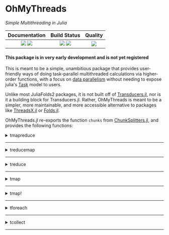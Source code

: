 # OhMyThreads

[docs-dev-img]: https://img.shields.io/badge/docs-dev-blue.svg
[docs-dev-url]: https://JuliaFolds2.github.io/OhMyThreads.jl/dev

[docs-stable-img]: https://img.shields.io/badge/docs-stable-blue.svg
[docs-stable-url]: https://JuliaFolds2.github.io/OhMyThreads.jl/stable

[ci-img]: https://github.com/JuliaFolds2/OhMyThreads.jl/actions/workflows/ci.yml/badge.svg
[ci-url]: https://github.com/JuliaFolds2/OhMyThreads.jl/actions/workflows/ci.yml

[cov-img]: https://codecov.io/gh/JuliaFolds2/OhMyThreads.jl/branch/main/graph/badge.svg?token=Ze61CbGoO5
[cov-url]: https://codecov.io/gh/JuliaFolds2/OhMyThreads.jl

[lifecycle-img]: https://img.shields.io/badge/lifecycle-experimental-red.svg

[code-style-img]: https://img.shields.io/badge/code%20style-blue-4495d1.svg
[code-style-url]: https://github.com/invenia/BlueStyle

<!--
![Lifecycle](https://img.shields.io/badge/lifecycle-maturing-blue.svg)
![Lifecycle](https://img.shields.io/badge/lifecycle-stable-green.svg)
![Lifecycle](https://img.shields.io/badge/lifecycle-retired-orange.svg)
![Lifecycle](https://img.shields.io/badge/lifecycle-archived-red.svg)
![Lifecycle](https://img.shields.io/badge/lifecycle-dormant-blue.svg)
![Lifecycle](https://img.shields.io/badge/lifecycle-experimental-orange.svg)
-->

*Simple Multithreading in Julia*

| **Documentation**                                                               | **Build Status**                                                                                |  **Quality**                                                                                |
|:-------------------------------------------------------------------------------:|:-----------------------------------------------------------------------------------------------:|:-----------------------------------------------------------------------------------------------:|
| [![][docs-stable-img]][docs-stable-url] [![][docs-dev-img]][docs-dev-url] | [![][ci-img]][ci-url] [![][cov-img]][cov-url] | ![][lifecycle-img] |

#### This package is in very early development and is not yet registered

This is meant to be a simple, unambitious package that provides user-friendly ways of doing task-parallel
multithreaded calculations via higher-order functions, with a focus on
[data parallelism](https://en.wikipedia.org/wiki/Data_parallelism) without needing to expose julia's
[Task](https://docs.julialang.org/en/v1/base/parallel/) model to users.

Unlike most JuliaFolds2 packages, it is not built off of
[Transducers.jl](https://github.com/JuliaFolds2/Transducers.jl), nor is it a building block for Transducers.jl.
Rather, OhMyThreads is meant to be a simpler, more maintainable, and more accessible alternative to packages
like [ThreadsX.jl](https://github.com/tkf/ThreadsX.jl) or [Folds.jl](https://github.com/JuliaFolds2/Folds.jl).

OhMyThreads.jl re-exports the function `chunks` from
[ChunkSplitters.jl](https://github.com/JuliaFolds2/ChunkSplitters.jl), and provides the following functions:

<details><summary> tmapreduce </summary>
<p>

```
tmapreduce(f, op, A::AbstractArray...;
           [init],
           nchunks::Int = nthreads(),
           split::Symbol = :batch,
           schedule::Symbol =:dynamic,
           outputtype::Type = Any)
```

A multithreaded function like `Base.mapreduce`. Perform a reduction over `A`, applying a single-argument function `f` to each element, and then combining them with the two-argument function `op`. `op` **must** be an [associative](https://en.wikipedia.org/wiki/Associative_property) function, in the sense that `op(a, op(b, c)) ≈ op(op(a, b), c)`. If `op` is not (approximately) associative, you will get undefined results.

For a very well known example of `mapreduce`, `sum(f, A)` is equivalent to `mapreduce(f, +, A)`. Doing

```
 tmapreduce(√, +, [1, 2, 3, 4, 5])
```

is the parallelized version of

```
 (√1 + √2) + (√3 + √4) + √5
```

This data is divided into chunks to be worked on in parallel using [ChunkSplitters.jl](https://github.com/JuliaFolds2/ChunkSplitters.jl).

## Keyword arguments:

  * `init` optional keyword argument forwarded to `mapreduce` for the sequential parts of the calculation.
  * `nchunks::Int` (default `nthreads()`) is passed to `ChunkSplitters.chunks` to inform it how many pieces of data should be worked on in parallel. Greater `nchunks` typically helps with [load balancing](https://en.wikipedia.org/wiki/Load_balancing_(computing)), but at the expense of creating more overhead.
  * `split::Symbol` (default `:batch`) is passed to `ChunkSplitters.chunks` to inform it if the data chunks to be worked on should be contiguous (:batch) or shuffled (:scatter). If `scatter` is chosen, then your reducing operator `op` **must** be [commutative](https://en.wikipedia.org/wiki/Commutative_property) in addition to being associative, or you could get incorrect results!
  * `schedule::Symbol` (default `:dynamic`), determines how the parallel portions of the calculation are scheduled. Options are one of

      * `:dynamic`: generally preferred since it is more flexible and better at load balancing, and won't interfere with other multithreaded functions which may be running on the system.
      * `:static`: can sometimes be more performant than `:dynamic` when the time it takes to complete a step of the calculation is highly uniform, and no other parallel functions are running at the same time.
      * `:greedy`: best option for load-balancing slower, uneven computations, but does carry some additional overhead. This schedule will read from the contents of `A` in a non-deterministic order, and thus your reducing `op` **must** be [commutative](https://en.wikipedia.org/wiki/Commutative_property) in addition to being associative, or you could get incorrect results! This schedule will however work with non-`AbstractArray` iterables. If you use the `:greedy` scheduler, we strongly recommend you provide an `init` keyword argument.
      * `:interactive`: like `:dynamic` but runs on the high-priority interactive threadpool. This should be used very carefully since tasks on this threadpool should not be allowed to run for a long time without `yield`ing as it can interfere with [heartbeat](https://en.wikipedia.org/wiki/Heartbeat_(computing)) processes running on the interactive threadpool.
  * `outputtype::Type` (default `Any`) will work as the asserted output type of parallel calculations. This is typically only

needed if you are using a `:static` schedule, since the `:dynamic` schedule is uses [StableTasks.jl](https://github.com/MasonProtter/StableTasks.jl), but if you experience problems with type stability, you may be able to recover it with the `outputtype` keyword argument.


</details>
</p>

____________________________

<details><summary> treducemap </summary>
<p>

```
treducemap(op, f, A::AbstractArray...;
           [init],
           nchunks::Int = nthreads(),
           split::Symbol = :batch,
           schedule::Symbol =:dynamic,
           outputtype::Type = Any)
```

Like `tmapreduce` except the order of the `f` and `op` arguments are switched. This is sometimes convenient with `do`-block notation. Perform a reduction over `A`, applying a single-argument function `f` to each element, and then combining them with the two-argument function `op`. `op` **must** be an [associative](https://en.wikipedia.org/wiki/Associative_property) function, in the sense that `op(a, op(b, c)) ≈ op(op(a, b), c)`. If `op` is not (approximately) associative, you will get undefined results.

For a very well known example of `mapreduce`, `sum(f, A)` is equivalent to `mapreduce(f, +, A)`. Doing

```
 treducemap(+, √, [1, 2, 3, 4, 5])
```

is the parallelized version of

```
 (√1 + √2) + (√3 + √4) + √5
```

This data is divided into chunks to be worked on in parallel using [ChunkSplitters.jl](https://github.com/JuliaFolds2/ChunkSplitters.jl).

## Keyword arguments:

  * `init` optional keyword argument forwarded to `mapreduce` for the sequential parts of the calculation.
  * `nchunks::Int` (default `nthreads()`) is passed to `ChunkSplitters.chunks` to inform it how many pieces of data should be worked on in parallel. Greater `nchunks` typically helps with [load balancing](https://en.wikipedia.org/wiki/Load_balancing_(computing)), but at the expense of creating more overhead.
  * `split::Symbol` (default `:batch`) is passed to `ChunkSplitters.chunks` to inform it if the data chunks to be worked on should be contiguous (:batch) or shuffled (:scatter). If `scatter` is chosen, then your reducing operator `op` **must** be [commutative](https://en.wikipedia.org/wiki/Commutative_property) in addition to being associative, or you could get incorrect results!
  * `schedule::Symbol` (default `:dynamic`), determines how the parallel portions of the calculation are scheduled. Options are one of

      * `:dynamic`: generally preferred since it is more flexible and better at load balancing, and won't interfere with other multithreaded functions which may be running on the system.
      * `:static`: can sometimes be more performant than `:dynamic` when the time it takes to complete a step of the calculation is highly uniform, and no other parallel functions are running at the same time.
      * `:greedy`: best option for load-balancing slower, uneven computations, but does carry some additional overhead. This schedule will read from the contents of `A` in a non-deterministic order, and thus your reducing `op` **must** be [commutative](https://en.wikipedia.org/wiki/Commutative_property) in addition to being associative, or you could get incorrect results! This schedule will however work with non-`AbstractArray` iterables. If you use the `:greedy` scheduler, we strongly recommend you provide an `init` keyword argument.
      * `:interactive`: like `:dynamic` but runs on the high-priority interactive threadpool. This should be used very carefully since tasks on this threadpool should not be allowed to run for a long time without `yield`ing as it can interfere with [heartbeat](https://en.wikipedia.org/wiki/Heartbeat_(computing)) processes running on the interactive threadpool.
  * `outputtype::Type` (default `Any`) will work as the asserted output type of parallel calculations. This is typically only

needed if you are using a `:static` schedule, since the `:dynamic` schedule is uses [StableTasks.jl](https://github.com/MasonProtter/StableTasks.jl), but if you experience problems with type stability, you may be able to recover it with the `outputtype` keyword argument.


</details>
</p>

____________________________

<details><summary> treduce </summary>
<p>

```
treduce(op, A::AbstractArray...;
        [init],
        nchunks::Int = nthreads(),
        split::Symbol = :batch,
        schedule::Symbol =:dynamic,
        outputtype::Type = Any)
```

Like `tmapreduce` except the order of the `f` and `op` arguments are switched. Perform a reduction over `A`, applying a single-argument function `f` to each element, and then combining them with the two-argument function `op`. `op` **must** be an [associative](https://en.wikipedia.org/wiki/Associative_property) function, in the sense that `op(a, op(b, c)) ≈ op(op(a, b), c)`. If `op` is not (approximately) associative, you will get undefined results.

For a very well known example of `reduce`, `sum(A)` is equivalent to `reduce(+, A)`. Doing

```
 treduce(+, [1, 2, 3, 4, 5])
```

is the parallelized version of

```
 (1 + 2) + (3 + 4) + 5
```

This data is divided into chunks to be worked on in parallel using [ChunkSplitters.jl](https://github.com/JuliaFolds2/ChunkSplitters.jl).

## Keyword arguments:

  * `init` optional keyword argument forwarded to `mapreduce` for the sequential parts of the calculation.
  * `nchunks::Int` (default `nthreads()`) is passed to `ChunkSplitters.chunks` to inform it how many pieces of data should be worked on in parallel. Greater `nchunks` typically helps with [load balancing](https://en.wikipedia.org/wiki/Load_balancing_(computing)), but at the expense of creating more overhead.
  * `split::Symbol` (default `:batch`) is passed to `ChunkSplitters.chunks` to inform it if the data chunks to be worked on should be contiguous (:batch) or shuffled (:scatter). If `scatter` is chosen, then your reducing operator `op` **must** be [commutative](https://en.wikipedia.org/wiki/Commutative_property) in addition to being associative, or you could get incorrect results!
  * `schedule::Symbol` (default `:dynamic`), determines how the parallel portions of the calculation are scheduled. Options are one of

      * `:dynamic`: generally preferred since it is more flexible and better at load balancing, and won't interfere with other multithreaded functions which may be running on the system.
      * `:static`: can sometimes be more performant than `:dynamic` when the time it takes to complete a step of the calculation is highly uniform, and no other parallel functions are running at the same time.
      * `:greedy`: best option for load-balancing slower, uneven computations, but does carry some additional overhead. This schedule will read from the contents of `A` in a non-deterministic order, and thus your reducing `op` **must** be [commutative](https://en.wikipedia.org/wiki/Commutative_property) in addition to being associative, or you could get incorrect results! This schedule will however work with non-`AbstractArray` iterables. If you use the `:greedy` scheduler, we strongly recommend you provide an `init` keyword argument.
      * `:interactive`: like `:dynamic` but runs on the high-priority interactive threadpool. This should be used very carefully since tasks on this threadpool should not be allowed to run for a long time without `yield`ing as it can interfere with [heartbeat](https://en.wikipedia.org/wiki/Heartbeat_(computing)) processes running on the interactive threadpool.
  * `outputtype::Type` (default `Any`) will work as the asserted output type of parallel calculations. This is typically only

needed if you are using a `:static` schedule, since the `:dynamic` schedule is uses [StableTasks.jl](https://github.com/MasonProtter/StableTasks.jl), but if you experience problems with type stability, you may be able to recover it with the `outputtype` keyword argument.


</details>
</p>

____________________________

<details><summary> tmap </summary>
<p>

```
tmap(f, [OutputElementType], A::AbstractArray...; 
     nchunks::Int = nthreads(),
     split::Symbol = :batch,
     schedule::Symbol =:dynamic)
```

A multithreaded function like `Base.map`. Create a new container `similar` to `A` whose `i`th element is equal to `f(A[i])`. This container is filled in parallel on multiple tasks. The optional argument `OutputElementType` will select a specific element type for the returned container, and will generally incur fewer allocations than the version where `OutputElementType` is not specified.

## Keyword arguments:

  * `nchunks::Int` (default `nthreads()`) is passed to `ChunkSplitters.chunks` to inform it how many pieces of data should be worked on in parallel. Greater `nchunks` typically helps with [load balancing](https://en.wikipedia.org/wiki/Load_balancing_(computing)), but at the expense of creating more overhead.
  * `split::Symbol` (default `:batch`) is passed to `ChunkSplitters.chunks` to inform it if the data chunks to be worked on should be contiguous (:batch) or shuffled (:scatter). If `scatter` is chosen, then your reducing operator `op` **must** be [commutative](https://en.wikipedia.org/wiki/Commutative_property) in addition to being associative, or you could get incorrect results!
  * `schedule::Symbol` (default `:dynamic`), determines how the parallel portions of the calculation are scheduled. Options are one of

      * `:dynamic`: generally preferred since it is more flexible and better at load balancing, and won't interfere with other multithreaded functions which may be running on the system.
      * `:static`: can sometimes be more performant than `:dynamic` when the time it takes to complete a step of the calculation is highly uniform, and no other parallel functions are running at the same time.
      * `:greedy`: best option for load-balancing slower, uneven computations, but does carry some additional overhead. This schedule only works if the `OutputElementType` argument is provided.
      * `:interactive`: like `:dynamic` but runs on the high-priority interactive threadpool. This should be used very carefully since tasks on this threadpool should not be allowed to run for a long time without `yield`ing as it can interfere with [heartbeat](https://en.wikipedia.org/wiki/Heartbeat_(computing)) processes running on the interactive threadpool.


</details>
</p>

____________________________

<details><summary> tmap! </summary>
<p>

```
tmap!(f, out, A::AbstractArray...;
      nchunks::Int = nthreads(),
      split::Symbol = :batch,
      schedule::Symbol =:dynamic)
```

A multithreaded function like `Base.map!`. In parallel on multiple tasks, this function assigns each element of `out[i] = f(A[i])` for each index `i` of `A` and `out`.

## Keyword arguments:

  * `nchunks::Int` (default `nthreads()`) is passed to `ChunkSplitters.chunks` to inform it how many pieces of data should be worked on in parallel. Greater `nchunks` typically helps with [load balancing](https://en.wikipedia.org/wiki/Load_balancing_(computing)), but at the expense of creating more overhead.
  * `split::Symbol` (default `:batch`) is passed to `ChunkSplitters.chunks` to inform it if the data chunks to be worked on should be contiguous (:batch) or shuffled (:scatter). If `scatter` is chosen, then your reducing operator `op` **must** be [commutative](https://en.wikipedia.org/wiki/Commutative_property) in addition to being associative, or you could get incorrect results!
  * `schedule::Symbol` (default `:dynamic`), determines how the parallel portions of the calculation are scheduled. Options are one of

      * `:dynamic`: generally preferred since it is more flexible and better at load balancing, and won't interfere with other multithreaded functions which may be running on the system.
      * `:static`: can sometimes be more performant than `:dynamic` when the time it takes to complete a step of the calculation is highly uniform, and no other parallel functions are running at the same time.
      * `:greedy`: best option for load-balancing slower, uneven computations, but does carry some additional overhead.
      * `:interactive`: like `:dynamic` but runs on the high-priority interactive threadpool. This should be used very carefully since tasks on this threadpool should not be allowed to run for a long time without `yield`ing as it can interfere with [heartbeat](https://en.wikipedia.org/wiki/Heartbeat_(computing)) processes running on the interactive threadpool.


</details>
</p>

____________________________

<details><summary> tforeach </summary>
<p>

```
tforeach(f, A::AbstractArray...;
         nchunks::Int = nthreads(),
         split::Symbol = :batch,
         schedule::Symbol =:dynamic) :: Nothing
```

A multithreaded function like `Base.foreach`. Apply `f` to each element of `A` on multiple parallel tasks, and return `nothing`, i.e. it is the parallel equivalent of

```
for x in A
    f(x)
end
```

## Keyword arguments:

  * `nchunks::Int` (default `nthreads()`) is passed to `ChunkSplitters.chunks` to inform it how many pieces of data should be worked on in parallel. Greater `nchunks` typically helps with [load balancing](https://en.wikipedia.org/wiki/Load_balancing_(computing)), but at the expense of creating more overhead.
  * `split::Symbol` (default `:batch`) is passed to `ChunkSplitters.chunks` to inform it if the data chunks to be worked on should be contiguous (:batch) or shuffled (:scatter). If `scatter` is chosen, then your reducing operator `op` **must** be [commutative](https://en.wikipedia.org/wiki/Commutative_property) in addition to being associative, or you could get incorrect results!
  * `schedule::Symbol` (default `:dynamic`), determines how the parallel portions of the calculation are scheduled. Options are one of

      * `:dynamic`: generally preferred since it is more flexible and better at load balancing, and won't interfere with other multithreaded functions which may be running on the system.
      * `:static`: can sometimes be more performant than `:dynamic` when the time it takes to complete a step of the calculation is highly uniform, and no other parallel functions are running at the same time.
      * `:greedy`: best option for load-balancing slower, uneven computations, but does carry some additional overhead.
      * `:interactive`: like `:dynamic` but runs on the high-priority interactive threadpool. This should be used very carefully since tasks on this threadpool should not be allowed to run for a long time without `yield`ing as it can interfere with [heartbeat](https://en.wikipedia.org/wiki/Heartbeat_(computing)) processes running on the interactive threadpool.


</details>
</p>

____________________________

<details><summary> tcollect </summary>
<p>

```
tcollect([OutputElementType], gen::Union{AbstractArray, Generator{<:AbstractArray}};
         nchunks::Int = nthreads(),
         schedule::Symbol =:dynamic)
```

A multithreaded function like `Base.collect`. Essentially just calls `tmap` on the generator function and inputs. The optional argument `OutputElementType` will select a specific element type for the returned container, and will generally incur fewer allocations than the version where `OutputElementType` is not specified.

## Keyword arguments:

  * `nchunks::Int` (default `nthreads()`) is passed to `ChunkSplitters.chunks` to inform it how many pieces of data should be worked on in parallel. Greater `nchunks` typically helps with [load balancing](https://en.wikipedia.org/wiki/Load_balancing_(computing)), but at the expense of creating more overhead.
  * `schedule::Symbol` (default `:dynamic`), determines how the parallel portions of the calculation are scheduled. Options are one of

      * `:dynamic`: generally preferred since it is more flexible and better at load balancing, and won't interfere with other multithreaded functions which may be running on the system.
      * `:static`: can sometimes be more performant than `:dynamic` when the time it takes to complete a step of the calculation is highly uniform, and no other parallel functions are running at the same time.
      * `:greedy`: best option for load-balancing slower, uneven computations, but does carry some additional overhead. This schedule only works if the `OutputElementType` argument is provided.
      * `:interactive`: like `:dynamic` but runs on the high-priority interactive threadpool. This should be used very carefully since tasks on this threadpool should not be allowed to run for a long time without `yield`ing as it can interfere with [heartbeat](https://en.wikipedia.org/wiki/Heartbeat_(computing)) processes running on the interactive threadpool.


</details>
</p>

____________________________

